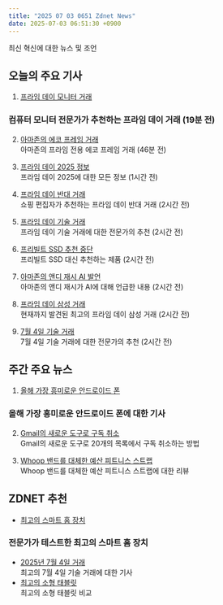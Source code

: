 ```yaml
---
title: "2025 07 03 0651 Zdnet News"
date: 2025-07-03 06:51:30 +0900
---
```


최신 혁신에 대한 뉴스 및 조언  
## 오늘의 주요 기사  

1. [프라임 데이 모니터 거래](https://www.zdnet.com/article/best-prime-day-monitor-deals-2025/)  
### 컴퓨터 모니터 전문가가 추천하는 프라임 데이 거래 (19분 전)  

2. [아마존의 에코 프레임 거래](https://www.zdnet.com/article/amazons-prime-exclusive-echo-frames-deal-comes-with-an-echo-spot-and-its-still-cheaper-than-meta-ray-bans/)  
아마존의 프라임 전용 에코 프레임 거래 (46분 전)  

3. [프라임 데이 2025 정보](https://www.zdnet.com/home-and-office/amazon-prime-day-starts-july-8-heres-everything-to-know/)  
프라임 데이 2025에 대한 모든 정보 (1시간 전)  

4. [프라임 데이 반대 거래](https://www.zdnet.com/home-and-office/best-anti-prime-day-deals-2025/)  
쇼핑 편집자가 추천하는 프라임 데이 반대 거래 (2시간 전)  

5. [프라임 데이 기술 거래](https://www.zdnet.com/home-and-office/best-amazon-prime-day-deals-2025/)  
프라임 데이 기술 거래에 대한 전문가의 추천 (2시간 전)  

6. [프리빌트 SSD 추천 중단](https://www.zdnet.com/article/why-i-no-longer-recommend-pre-built-ssds-for-windows-pcs-buy-this-instead/)  
프리빌트 SSD 대신 추천하는 제품 (2시간 전)  

7. [아마존의 앤디 재시 AI 발언](https://www.zdnet.com/article/amazons-andy-jassy-says-ai-will-take-some-jobs-but-make-others-more-interesting/)  
아마존의 앤디 재시가 AI에 대해 언급한 내용 (2시간 전)  

8. [프라임 데이 삼성 거래](https://www.zdnet.com/article/best-prime-day-samsung-deals-2025/)  
현재까지 발견된 최고의 프라임 데이 삼성 거래 (2시간 전)  

9. [7월 4일 기술 거래](https://www.zdnet.com/home-and-office/best-july-4-deals-2025/)  
7월 4일 기술 거래에 대한 전문가의 추천 (2시간 전)  

## 주간 주요 뉴스  

1. [올해 가장 흥미로운 안드로이드 폰](https://www.zdnet.com/article/why-the-most-exciting-android-phone-this-year-isnt-made-by-samsung-or-google/)  
### 올해 가장 흥미로운 안드로이드 폰에 대한 기사  

2. [Gmail의 새로운 도구로 구독 취소](https://www.zdnet.com/article/i-unsubscribed-from-20-lists-in-seconds-with-gmails-new-tool-heres-how-to-use-it/)  
Gmail의 새로운 도구로 20개의 목록에서 구독 취소하는 방법  

3. [Whoop 밴드를 대체한 예산 피트니스 스트랩](https://www.zdnet.com/article/i-replaced-my-whoop-band-with-this-budget-fitness-strap-and-ditched-the-subscription/)  
Whoop 밴드를 대체한 예산 피트니스 스트랩에 대한 리뷰  

## ZDNET 추천  
- [최고의 스마트 홈 장치](https://www.zdnet.com/home-and-office/smart-home/best-smart-home-device/)  
### 전문가가 테스트한 최고의 스마트 홈 장치  
- [2025년 7월 4일 거래](https://www.zdnet.com/article/best-july-4-deals-2025/)  
최고의 7월 4일 기술 거래에 대한 기사  
- [최고의 소형 태블릿](https://www.zdnet.com/article/best-small-tablet/)  
최고의 소형 태블릿 비교